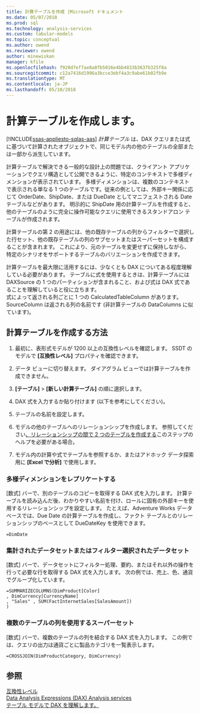```yaml
---
title: 計算テーブルを作成 |Microsoft ドキュメント
ms.date: 05/07/2018
ms.prod: sql
ms.technology: analysis-services
ms.custom: tabular-models
ms.topic: conceptual
ms.author: owend
ms.reviewer: owend
author: minewiskan
manager: kfile
ms.openlocfilehash: f920d7ef7ae8a8fb5016e4bb4833b3637b325f8a
ms.sourcegitcommit: c12a7416d1996a3bcce3ebf4a3c9abe61b02fb9e
ms.translationtype: MT
ms.contentlocale: ja-JP
ms.lasthandoff: 05/10/2018
---
```

# <a name="create-a-calculated-table"></a>計算テーブルを作成します。 
[!INCLUDE[ssas-appliesto-sqlas-aas](../../includes/ssas-appliesto-sqlas-aas.md)]
  *計算テーブル* は、DAX クエリまたは式に基づいて計算されたオブジェクトで、同じモデル内の他のテーブルの全部または一部から派生しています。  
  
 計算テーブルで解決できる一般的な設計上の問題では、クライアント アプリケーションでクエリ構造として公開できるように、特定のコンテキストで多様ディメンションが表示されています。  多様ディメンションは、複数のコンテキストで表示される単なる 1 つのテーブルです。従来の例としては、外部キー関係に応じて OrderDate、ShipDate、または DueDate としてマニフェストされる Date テーブルなどがあります。 明示的に ShipDate 用の計算テーブルを作成すると、他のテーブルのように完全に操作可能なクエリに使用できるスタンドアロン テーブルが作成されます。  
  
 計算テーブルの第 2 の用途には、他の既存テーブルの列からフィルターで選択した行セット、他の既存テーブルの列のサブセットまたはスーパーセットを構成することが含まれます。 これにより、元のテーブルを変更せずに保持しながら、特定のシナリオをサポートするテーブルのバリエーションを作成できます。  
  
 計算テーブルを最大限に活用するには、少なくとも DAX についてある程度理解している必要があります。 テーブルに式を使用するときは、計算テーブルには DAXSource の 1 つのパーティションが含まれること、および式は DAX 式であることを理解していると役に立ちます。  
式によって返される列ごとに 1 つの CalculatedTableColumn があります。SourceColumn は返される列の名前です (非計算テーブルの DataColumns に似ています)。  
  
## <a name="how-to-create-a-calculated-table"></a>計算テーブルを作成する方法  
  
1.  最初に、表形式モデルが 1200 以上の互換性レベルを確認します。 SSDT のモデルで **[互換性レベル]** プロパティを確認できます。  
  
2.  データ ビューに切り替えます。 ダイアグラム ビューでは計算テーブルを作成できません。  
  
3.  **[テーブル]** > **[新しい計算テーブル]** の順に選択します。  
  
4.  DAX 式を入力するか貼り付けます (以下を参考にしてください)。  
  
5.  テーブルの名前を設定します。  
  
6.  モデルの他のテーブルへのリレーションシップを作成します。 参照してください[、リレーションシップの間で 2 つのテーブルを作成する](../../analysis-services/tabular-models/create-a-relationship-between-two-tables-ssas-tabular.md)このステップのヘルプを必要がある場合。  
  
7.  モデル内の計算や式でテーブルを参照するか、またはアドホック データ探索用に **[Excel で分析]** で使用します。  
  
### <a name="replicate-a-role-playing-dimension"></a>多様ディメンションをレプリケートする  
 [数式] バーで、別のテーブルのコピーを取得する DAX 式を入力します。 計算テーブルを読み込んだ後、わかりやすい名前を付け、ロールに固有の外部キーを使用するリレーションシップを設定します。 たとえば、Adventure Works データベースでは、Due Date の計算テーブルを作成し、ファクト テーブルとのリレーションシップのベースとして DueDateKey を使用できます。  
  
```  
=DimDate  
```  
  
### <a name="summarized-or-filtered-dataset"></a>集計されたデータセットまたはフィルター選択されたデータセット  
 [数式] バーで、データセットにフィルター処理、要約、またはそれ以外の操作を行って必要な行を取得する DAX 式を入力します。 次の例では、売上、色、通貨でグループ化しています。  
  
```  
=SUMMARIZECOLUMNS(DimProduct[Color]  
, DimCurrency[CurrencyName]   
, "Sales" , SUM(FactInternetSales[SalesAmount])  
)  
```  
  
### <a name="superset-using-columns-from-multiple-tables"></a>複数のテーブルの列を使用するスーパーセット  
 [数式] バーで、複数のテーブルの列を結合する DAX 式を入力します。 この例では、クエリの出力は通貨ごとに製品カテゴリを一覧表示します。  
  
```  
=CROSSJOIN(DimProductCategory, DimCurrency)  
```  
  
## <a name="see-also"></a>参照  
 [互換性レベル](../../analysis-services/tabular-models/compatibility-level-for-tabular-models-in-analysis-services.md)   
 [Data Analysis Expressions &#40;DAX&#41; Analysis services](http://msdn.microsoft.com/library/abb336c9-3346-4cab-b91b-90f93f4575e5)   
 [テーブル モデルで DAX を理解します。](../../analysis-services/tabular-models/understanding-dax-in-tabular-models-ssas-tabular.md)  
  
  
